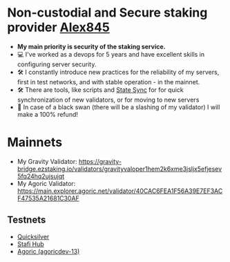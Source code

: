 # Non-custodial and Secure staking provider [Alex845](https://github.com/Phantom1605)
- **My main priority is security of the staking service.**
- 💻 I've worked as a devops for 5 years and have excellent skills in configuring server security.
- 🛠️ I constantly introduce new practices for the reliability of my servers, first in test networks, and with stable operation - in the mainnet.
- 🛠️ There are tools, like scripts and [State Sync](https://github.com/Phantom1605/State-Sync-Snapshots/blob/main/README.md) for for quick synchronization of new validators, or for moving to new servers  
- 💯 In case of a black swan (there will be a slashing of my validator) I will make a 100% refund!

# Mainnets
- My Gravity Validator: https://gravity-bridge.ezstaking.io/validators/gravityvaloper1hem2k6xme3jsljx5efjesev5fq24hq2ujsujqt
- My Agoric Validator: https://main.explorer.agoric.net/validator/40CAC6FEA1F56A39E7EF3ACF47535A21681C30AF

## Testnets
- [Quicksilver](https://testnet.explorer.testnet.run/Quicksilver/staking/quickvaloper1w86wytk7n0hzr8yyjdhxrgwc4j3dgdyr3tgy4h)
- [Stafi Hub](https://testnet-explorer.stafihub.io/stafi-hub-testnet/staking/stafivaloper1rgax77x5tv46t7uvrwsl8ahg8hapnsqdeyejtg)
- [Agoric (agoricdev-13)](https://devnet.explorer.agoric.net/agoric/staking/agoricvaloper1unchtu6y9ll75tv9fr7z6x2exufc4xtar8terz)
